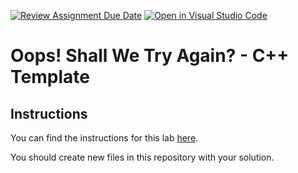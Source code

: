 [![Review Assignment Due Date](https://classroom.github.com/assets/deadline-readme-button-22041afd0340ce965d47ae6ef1cefeee28c7c493a6346c4f15d667ab976d596c.svg)](https://classroom.github.com/a/ge8tdqt-)
[![Open in Visual Studio Code](https://classroom.github.com/assets/open-in-vscode-2e0aaae1b6195c2367325f4f02e2d04e9abb55f0b24a779b69b11b9e10269abc.svg)](https://classroom.github.com/online_ide?assignment_repo_id=15867882&assignment_repo_type=AssignmentRepo)
# Oops! Shall We Try Again? - C++ Template

## Instructions

You can find the instructions for this lab [here](https://cyrusvandrevala.com/teaching/csc/122/labs/oops-shall-we-try-again.html).

You should create new files in this repository with your solution.
